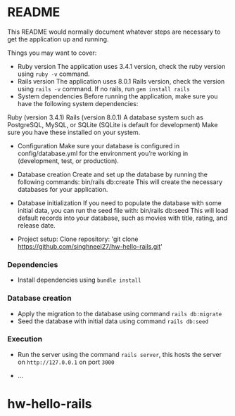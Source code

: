 # README

This README would normally document whatever steps are necessary to get the
application up and running.

Things you may want to cover:

* Ruby version
The application uses 3.4.1 version, check the ruby version using `ruby -v` command.
* Rails version
The application uses 8.0.1 Rails version, check the version using `rails -v` command. If no rails, run `gem install rails`
* System dependencies
Before running the application, make sure you have the following system dependencies:

Ruby (version 3.4.1)
Rails (version 8.0.1)
A database system such as PostgreSQL, MySQL, or SQLite (SQLite is default for development)
Make sure you have these installed on your system.
* Configuration
Make sure your database is configured in config/database.yml for the environment you’re working in (development, test, or production).
* Database creation
Create and set up the database by running the following commands:
bin/rails db:create
This will create the necessary databases for your application.
* Database initialization
If you need to populate the database with some initial data, you can run the seed file with:
bin/rails db:seed
This will load default records into your database, such as movies with title, rating, and release date.

* Project setup:
Clone repository:
'git clone https://github.com/singhneel27/hw-hello-rails.git'
### Dependencies
* Install dependencies using `bundle install`

### Database creation

* Apply the migration to the database using command `rails db:migrate`
* Seed the database with initial data using command `rails db:seed`

### Execution

* Run the server using the command `rails server`, this hosts the server on `http://127.0.0.1` on port `3000`


* ...
# hw-hello-rails
